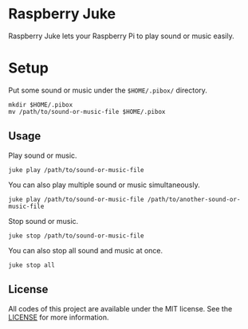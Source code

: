 # Raspberry Juke
Raspberry Juke lets your Raspberry Pi to play sound or music easily.



# Setup
Put some sound or music under the `$HOME/.pibox/` directory.

```shell
mkdir $HOME/.pibox
mv /path/to/sound-or-music-file $HOME/.pibox
```



## Usage
Play sound or music.

```shell
juke play /path/to/sound-or-music-file
```

You can also play multiple sound or music simultaneously.

```shell
juke play /path/to/sound-or-music-file /path/to/another-sound-or-music-file
```

Stop sound or music.

```shell
juke stop /path/to/sound-or-music-file
```

You can also stop all sound and music at once.

```shell
juke stop all
```



## License
All codes of this project are available under the MIT license. See the [LICENSE](/LICENSE) for more information.
